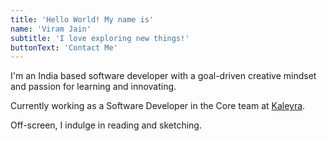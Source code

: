 ```yaml
---
title: 'Hello World! My name is'
name: 'Viram Jain'
subtitle: 'I love exploring new things!'
buttonText: 'Contact Me'
---
```


I'm an India based software developer with a goal-driven creative mindset and passion for learning and innovating.

Currently working as a Software Developer in the Core team at [Kaleyra](https://www.kaleyra.com/).

Off-screen, I indulge in reading and sketching.
